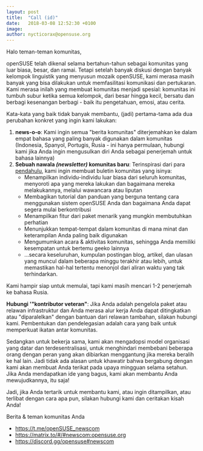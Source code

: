 ```yaml
---
layout: post
title:  "Call (id)"
date:   2018-03-08 12:52:30 +0100
image:
author: nycticorax@opensuse.org
---
```

Halo teman-teman komunitas,

openSUSE telah dikenal selama bertahun-tahun sebagai komunitas yang luar biasa, besar, dan ramai. Tetapi setelah banyak diskusi dengan banyak kelompok linguistik yang menyusun mozaik openSUSE, kami merasa masih banyak yang bisa dilakukan untuk memfasilitasi komunikasi dan pertukaran. Kami merasa inilah yang membuat komunitas menjadi spesial: komunitas ini tumbuh subur ketika semua kelompok, dari besar hingga kecil, bersatu dan berbagi kesenangan berbagi - baik itu pengetahuan, emosi, atau cerita.

Kata-kata yang baik tidak banyak membantu, (jadi) pertama-tama ada dua perubahan konkret yang ingin kami lakukan:
1. __news-o-o__: Kami ingin semua "berita komunitas" diterjemahkan ke dalam empat bahasa yang paling banyak digunakan dalam komunitas (Indonesia, Spanyol, Portugis, Rusia - ini hanya permulaan, hubungi kami jika Anda ingin mengusulkan diri Anda sebagai penerjemah untuk bahasa lainnya)
2. __Sebuah nawala *(newsletter)* komunitas baru__: Terinspirasi dari para [pendahulu](https://en.opensuse.org/Category:Weekly_news_issues), kami ingin membuat buletin komunitas yang isinya:
    * Menampilkan individu-individu luar biasa dari seluruh komunitas, menyoroti apa yang mereka lakukan dan bagaimana mereka melakukannya, melalui wawancara atau liputan
    * Membagikan tutorial dan panduan yang berguna tentang cara menggunakan sistem openSUSE Anda dan bagaimana Anda dapat segera mulai berkontribusi
    * Menampilkan fitur dari paket menarik yang mungkin membutuhkan perhatian
    * Menunjukkan tempat-tempat dalam komunitas di mana minat dan keterampilan Anda paling baik digunakan
    * Mengumumkan acara & aktivitas komunitas, sehingga Anda memiliki kesempatan untuk bertemu geeko lainnya
    * ...secara keseluruhan, kumpulan postingan blog, artikel, dan ulasan yang muncul dalam beberapa minggu terakhir atau lebih, untuk memastikan hal-hal tertentu menonjol dari aliran waktu yang tak terhindarkan.
    
Kami hampir siap untuk memulai, tapi kami masih mencari 1-2 penerjemah ke bahasa Rusia.

__Hubungi '"kontributor veteran"__: Jika Anda adalah pengelola paket atau relawan infrastruktur dan Anda merasa alur kerja Anda dapat ditingkatkan atau "diparalelkan" dengan bantuan dari relawan tambahan, silakan hubungi kami. Pembentukan dan pendelegasian adalah cara yang baik untuk memperkuat ikatan antar komunitas.

Sedangkan untuk bekerja sama, kami akan mengadopsi model organisasi yang datar dan terdesentralisasi, untuk menghindari membebani beberapa orang dengan peran yang akan dibiarkan menggantung jika mereka beralih ke hal lain. Jadi tidak ada alasan untuk khawatir bahwa bergabung dengan kami akan membuat Anda terikat pada upaya mingguan selama setahun. Jika Anda mendapatkan ide yang bagus, kami akan membantu Anda mewujudkannya, itu saja!

Jadi, jika Anda tertarik untuk membantu kami, atau ingin ditampilkan, atau terlibat dengan cara apa pun, silakan hubungi kami dan ceritakan kisah Anda!

Berita & teman komunitas Anda

* https://t.me/openSUSE_newscom
* https://matrix.to/#/#newscom:opensuse.org
* https://discord.gg/opensuse#newscom

